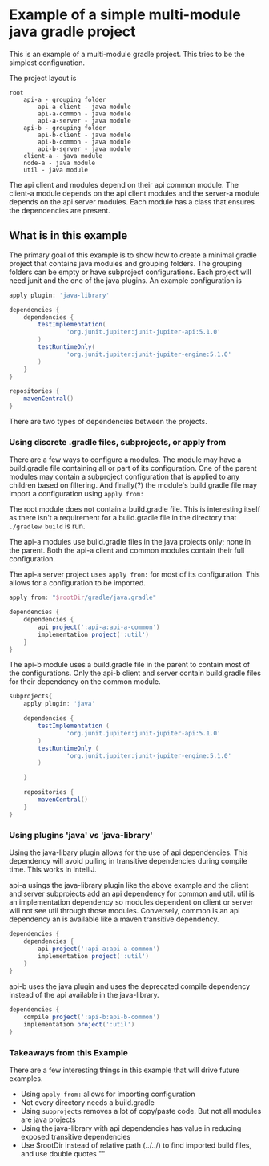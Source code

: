 # Example of a simple multi-module java gradle project
This is an example of a multi-module gradle project.  This tries to be the simplest configuration.

The project layout is

    root
        api-a - grouping folder
            api-a-client - java module
            api-a-common - java module
            api-a-server - java module
        api-b - grouping folder
            api-b-client - java module
            api-b-common - java module
            api-b-server - java module
        client-a - java module
        node-a - java module
        util - java module
        
The api client and modules depend on their api common module.  The client-a module depends on the api client modules and
the server-a module depends on the api server modules.  Each module has a class that ensures the dependencies are present.

## What is in this example
The primary goal of this example is to show how to create a minimal gradle project that contains java modules and 
grouping folders. The grouping folders can be empty or have subproject configurations.  Each project will need junit
and the one of the java plugins.  An example configuration is

```groovy
apply plugin: 'java-library'

dependencies {
    dependencies {
        testImplementation(
                'org.junit.jupiter:junit-jupiter-api:5.1.0'
        )
        testRuntimeOnly(
                'org.junit.jupiter:junit-jupiter-engine:5.1.0'
        )
    }
}

repositories {
    mavenCentral()
}
```

There are two types of dependencies between the projects.
### Using discrete .gradle files, subprojects, or apply from
There are a few ways to configure a modules.  The module may have a build.gradle file containing all or part of its 
configuration.  One of the parent modules may contain a subproject configuration that is applied to any children based
on filtering.  And finally(?) the module's build.gradle file may import a configuration using `apply from:`

The root module does not contain a build.gradle file.  This is interesting itself as there isn't a requirement for a 
build.gradle file in the directory that `./gradlew build` is run.

The api-a modules use build.gradle files in the java projects only; none in the parent.  Both the api-a client and common
modules contain their full configuration. 

The api-a server project uses `apply from:` for most of its configuration.  This allows for a configuration to be imported.

```groovy
apply from: "$rootDir/gradle/java.gradle"

dependencies {
    dependencies {
        api project(':api-a:api-a-common')
        implementation project(':util')
    }
}
```

The api-b module uses a build.gradle file in the parent to contain most of the configurations.  Only the api-b client and
server contain build.gradle files for their dependency on the common module.

```groovy
subprojects{
    apply plugin: 'java'

    dependencies {
        testImplementation (
                'org.junit.jupiter:junit-jupiter-api:5.1.0'
        )
        testRuntimeOnly (
                'org.junit.jupiter:junit-jupiter-engine:5.1.0'
        )

    }

    repositories {
        mavenCentral()
    }
}
```

### Using plugins 'java' vs 'java-library'
Using the java-libary plugin allows for the use of api dependencies.  This dependency will avoid pulling in transitive
dependencies during compile time.  This works in IntelliJ.

api-a usings the java-library plugin like the above example and the client and server subprojects add an api dependency for 
common and util.  util is an implementation dependency so modules dependent on client or server will not see util through
those modules.  Conversely, common is an api dependency an is available like a maven transitive dependency.

```groovy
dependencies {
    dependencies {
        api project(':api-a:api-a-common')
        implementation project(':util')
    }
}
```

api-b uses the java plugin and uses the deprecated compile dependency instead of the api available in the java-library.

```groovy
dependencies {
    compile project(':api-b:api-b-common')
    implementation project(':util')
}
```

### Takeaways from this Example
There are a few interesting things in this example that will drive future examples.
 * Using `apply from:` allows for importing configuration
 * Not every directory needs a build.gradle
 * Using `subprojects` removes a lot of copy/paste code. But not all modules are java projects
 * Using the java-library with api dependencies has value in reducing exposed transitive dependencies
 * Use $rootDir instead of relative path (../../) to find imported build files, and use double quotes ""